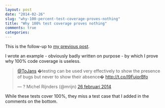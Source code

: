 ```yaml
---
layout: post
date: "2014-02-26"
slug: "why-100-percent-test-coverage-proves-nothing"
title: "Why 100% test coverage proves nothing"
comments: true
categories: 
---
```

This is the follow-up to [my previous post](http://tojans.me/blog/2014/02/24/trolling-the-100-percent-tdd-coverage-approach-or-not/).

I wrote an example - obviously badly written on purpose - by which I prove why 100% code coverage is useless.

<blockquote class="twitter-tweet" lang="nl"><p><a href="https://twitter.com/ToJans">@ToJans</a> �testing can be used very effectively to show the presence of bugs but never to show their absence� <a href="http://t.co/l9FujorBfo">http://t.co/l9FujorBfo</a></p>&mdash; ? Michel Rijnders (@mrijn) <a href="https://twitter.com/mrijn/statuses/438667338590982144">26 februari 2014</a></blockquote>
<script async src="//platform.twitter.com/widgets.js" charset="utf-8"></script>

While these tests cover 100%, they miss a test case that I added in the comments on the bottom.

<script src="https://gist.github.com/ToJans/9228503.js"></script>
